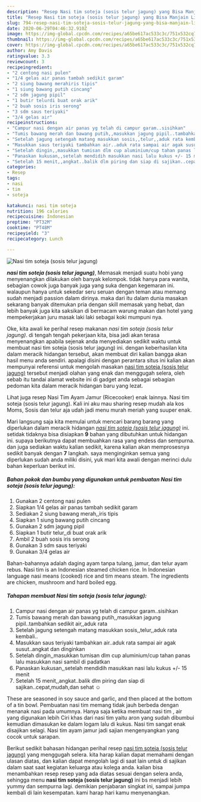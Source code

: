 ```yaml
---
description: "Resep Nasi tim soteja (sosis telur jagung) yang Bisa Manjain Lidah"
title: "Resep Nasi tim soteja (sosis telur jagung) yang Bisa Manjain Lidah"
slug: 794-resep-nasi-tim-soteja-sosis-telur-jagung-yang-bisa-manjain-lidah
date: 2020-06-29T04:46:32.910Z
image: https://img-global.cpcdn.com/recipes/a65be617ac533c3c/751x532cq70/nasi-tim-soteja-sosis-telur-jagung-foto-resep-utama.jpg
thumbnail: https://img-global.cpcdn.com/recipes/a65be617ac533c3c/751x532cq70/nasi-tim-soteja-sosis-telur-jagung-foto-resep-utama.jpg
cover: https://img-global.cpcdn.com/recipes/a65be617ac533c3c/751x532cq70/nasi-tim-soteja-sosis-telur-jagung-foto-resep-utama.jpg
author: Amy Davis
ratingvalue: 3.3
reviewcount: 3
recipeingredient:
- "2 centong nasi pulen"
- "1/4 gelas air panas tambah sedikit garam"
- "2 siung bawang merahiris tipis"
- "1 siung bawang putih cincang"
- "2 sdm jagung pipil"
- "1 butir telurdi buat orak arik"
- "2 buah sosis iris serong"
- "3 sdm saus teriyaki"
- "3/4 gelas air"
recipeinstructions:
- "Campur nasi dengan air panas yg telah di campur garam..sisihkan"
- "Tumis bawang merah dan bawang putih,,masukkan jagung pipil..tambahkan sedikit air,,aduk rata"
- "Setelah jagung setengah matang masukkan sosis,,telur,,aduk rata kembali.."
- "Masukkan saus teriyaki tambahkan air..aduk rata sampai air agak susut..angkat dan dinginkan"
- "Setelah dingin,,masukkan tumisan dlm cup aluminium/cup tahan panas lalu masukkan nasi sambil di padatkan"
- "Panaskan kukusan,,setelah mendidih masukkan nasi lalu kukus +/- 15 menit"
- "Setelah 15 menit,,angkat..balik dlm piring dan siap di sajikan..cepat,mudah,dan sehat ☺️"
categories:
- Resep
tags:
- nasi
- tim
- soteja

katakunci: nasi tim soteja 
nutrition: 196 calories
recipecuisine: Indonesian
preptime: "PT32M"
cooktime: "PT48M"
recipeyield: "3"
recipecategory: Lunch

---
```



![Nasi tim soteja (sosis telur jagung)](https://img-global.cpcdn.com/recipes/a65be617ac533c3c/751x532cq70/nasi-tim-soteja-sosis-telur-jagung-foto-resep-utama.jpg)

<b><i>nasi tim soteja (sosis telur jagung)</i></b>, Memasak menjadi suatu hobi yang menyenangkan dilakukan oleh banyak kelompok. tidak hanya para wanita, sebagian cowok juga banyak juga yang suka dengan kegemaran ini. walaupun hanya untuk sekedar seru seruan dengan teman atau memang sudah menjadi passion dalam dirinya. maka dari itu dalam dunia masakan sekarang banyak ditemukan pria dengan skill memasak yang hebat, dan lebih banyak juga kita saksikan di bermacam warung makan dan hotel yang mempekerjakan juru masak laki laki sebagai koki mumpuni nya.

Oke, kita awali ke perihal resep makanan <i>nasi tim soteja (sosis telur jagung)</i>. di tengah tengah pekerjaan kita, bisa jadi akan terasa menyenangkan apabila sejenak anda menyediakan sedikit waktu untuk membuat nasi tim soteja (sosis telur jagung) ini. dengan keberhasilan kita dalam meracik hidangan tersebut, akan membuat diri kalian bangga akan hasil menu anda sendiri. apalagi disini dengan perantara situs ini kalian akan mempunyai referensi untuk mengolah masakan <u>nasi tim soteja (sosis telur jagung)</u> tersebut menjadi olahan yang enak dan menggugah selera, oleh sebab itu tandai alamat website ini di gadget anda sebagai sebagian pedoman kita dalam meracik hidangan baru yang lezat.

Lihat juga resep Nasi Tim Ayam Jamur (Ricecooker) enak lainnya. Nasi tim soteja (sosis telur jagung). Kali ini aku mau sharing resep mudah ala kos Moms, Sosis dan telur aja udah jadi menu murah meriah yang suuper enak.


Mari langsung saja kita memulai untuk mencari barang barang yang diperlukan dalam meracik hidangan <u><i>nasi tim soteja (sosis telur jagung)</i></u> ini. setidak tidaknya bisa disiapkan <b>9</b> bahan yang dibutuhkan untuk hidangan ini. supaya berikutnya dapat membuahkan rasa yang endess dan sempurna. dan juga sediakan waktu kalian sedikit, karena kalian akan memprosesnya sedikit banyak dengan <b>7</b> langkah. saya menginginkan semua yang diperlukan sudah anda miliki disini, yuk mari kita awali dengan merinci dulu bahan keperluan berikut ini.

<!--inarticleads1-->

##### Bahan pokok dan bumbu yang digunakan untuk pembuatan Nasi tim soteja (sosis telur jagung):

1. Gunakan 2 centong nasi pulen
1. Siapkan 1/4 gelas air panas tambah sedikit garam
1. Sediakan 2 siung bawang merah,,iris tipis
1. Siapkan 1 siung bawang putih cincang
1. Gunakan 2 sdm jagung pipil
1. Siapkan 1 butir telur,,di buat orak arik
1. Ambil 2 buah sosis iris serong
1. Gunakan 3 sdm saus teriyaki
1. Gunakan 3/4 gelas air


Bahan-bahannya adalah daging ayam tanpa tulang, jamur, dan telur ayam rebus. Nasi tim is an Indonesian steamed chicken rice. In Indonesian language nasi means (cooked) rice and tim means steam. The ingredients are chicken, mushroom and hard boiled egg. 

<!--inarticleads2-->

##### Tahapan membuat Nasi tim soteja (sosis telur jagung):

1. Campur nasi dengan air panas yg telah di campur garam..sisihkan
1. Tumis bawang merah dan bawang putih,,masukkan jagung pipil..tambahkan sedikit air,,aduk rata
1. Setelah jagung setengah matang masukkan sosis,,telur,,aduk rata kembali..
1. Masukkan saus teriyaki tambahkan air..aduk rata sampai air agak susut..angkat dan dinginkan
1. Setelah dingin,,masukkan tumisan dlm cup aluminium/cup tahan panas lalu masukkan nasi sambil di padatkan
1. Panaskan kukusan,,setelah mendidih masukkan nasi lalu kukus +/- 15 menit
1. Setelah 15 menit,,angkat..balik dlm piring dan siap di sajikan..cepat,mudah,dan sehat ☺️


These are seasoned in soy sauce and garlic, and then placed at the bottom of a tin bowl. Pembuatan nasi tim memang tidak jauh berbeda dengan menanak nasi pada umumnya. Hanya saja ketika membuat nasi tim , air yang digunakan lebih Ciri khas dari nasi tim yaitu aron yang sudah dibumbui kemudian dimasukan ke dalam logam lalu di kukus. Nasi tim sangat enak disajikan selagi. Nasi tim ayam jamur jadi sajian mengenyangkan yang cocok untuk sarapan. 

Berikut sedikit bahasan hidangan perihal resep <u>nasi tim soteja (sosis telur jagung)</u> yang menggugah selera. kita harap kalian dapat memahami dengan ulasan diatas, dan kalian dapat mengolah lagi di saat lain untuk di sajikan dalam saat saat kegiatan keluarga atau kolega anda. kalian bisa menambahkan resep resep yang ada diatas sesuai dengan selera anda, sehingga menu <b>nasi tim soteja (sosis telur jagung)</b> ini bs menjadi lebih yummy dan sempurna lagi. demikian penjabaran singkat ini, sampai jumpa kembali di lain kesempatan. kami harap hari kamu menyenangkan.
